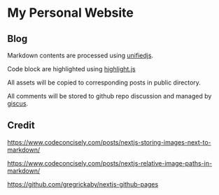 # My Personal Website

## Blog

Markdown contents are processed using [unifiedjs](https://unifiedjs.com/).

Code block are highlighted using [highlight.js](https://highlightjs.org/)

All assets will be copied to corresponding posts in public directory.

All comments will be stored to github repo discussion and managed by [giscus](https://giscus.app).

## Credit

https://www.codeconcisely.com/posts/nextjs-storing-images-next-to-markdown/

https://www.codeconcisely.com/posts/nextjs-relative-image-paths-in-markdown/

https://github.com/gregrickaby/nextjs-github-pages
